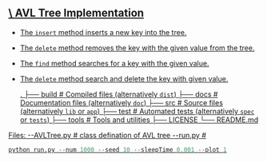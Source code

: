 ## <u>\ AVL Tree Implementation 


- The ```insert``` method inserts a new key into the tree. 

- The ```delete``` method removes the key with the given value from the tree.

- The ```find``` method searches for a key with the given value.

- The ```delete``` method search and delete the key with given value.


  .
    ├── build                   # Compiled files (alternatively `dist`)
    ├── docs                    # Documentation files (alternatively `doc`)
    ├── src                     # Source files (alternatively `lib` or `app`)
    ├── test                    # Automated tests (alternatively `spec` or `tests`)
    ├── tools                   # Tools and utilities
    ├── LICENSE
    └── README.md
  
Files:
  --AVLTree.py # class defination of AVL tree
  --run.py # 

```python
python run.py --num 1000 --seed 10 --sleepTime 0.001 --plot 1
```
